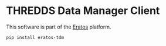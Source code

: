 # THREDDS Data Manager Client

This software is part of the [Eratos](https://eratos.com) platform.

```sh
pip install eratos-tdm
```
